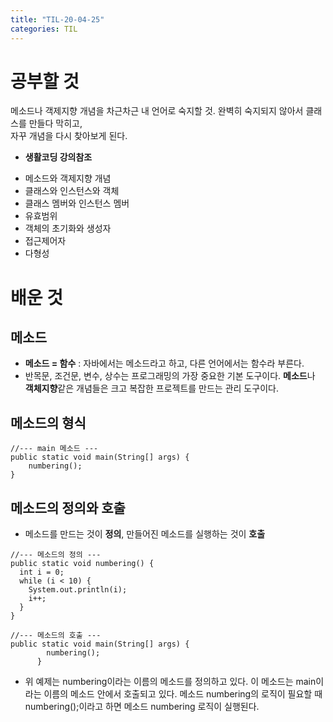 ```yaml
---
title: "TIL-20-04-25"
categories: TIL
---
```


# 공부할 것 
메소드나 객제지향 개념을 차근차근 내 언어로 숙지할 것. 완벽히 숙지되지 않아서 클래스를 만들다 막히고,  
자꾸 개념을 다시 찾아보게 된다.  
* **생활코딩 강의참조**
- 메소드와 객제지향 개념
- 클래스와 인스턴스와 객체
- 클래스 멤버와 인스턴스 멤버
- 유효범위
- 객체의 초기화와 생성자
- 접근제어자
- 다형성

# 배운 것
## 메소드
* **메소드 = 함수** : 자바에서는 메소드라고 하고, 다른 언어에서는 함수라 부른다.
* 반목문, 조건문, 변수, 상수는 프로그래밍의 가장 중요한 기본 도구이다. **메소드**나 **객체지향**같은 개념들은
크고 복잡한 프로젝트를 만드는 관리 도구이다. 

## 메소드의 형식

```
//--- main 메소드 ---
public static void main(String[] args) {
    numbering();
}
```

## 메소드의 정의와 호출
* 메소드를 만드는 것이 **정의**, 만들어진 메소드를 실행하는 것이 **호출**

```
//--- 메소드의 정의 ---
public static void numbering() {
  int i = 0;
  while (i < 10) {
    System.out.println(i);
    i++;
  }
}

//--- 메소드의 호출 ---
public static void main(String[] args) {
        numbering();
      }

```
* 위 예제는 numbering이라는 이름의 메소드를 정의하고 있다. 이 메소드는 main이라는 이름의 메소드 안에서
호출되고 있다. 메소드 numbering의 로직이 필요할 때 numbering();이라고 하면 메소드 numbering 로직이 실행된다.

